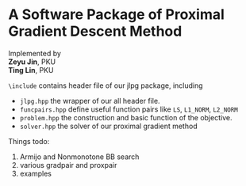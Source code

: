# A Software Package of Proximal Gradient Descent Method


Implemented by \
**Zeyu Jin**, PKU\
**Ting Lin**, PKU


`\include` contains header file of our jlpg package, including
  - `jlpg.hpp` the wrapper of our all header file.
  - `funcpairs.hpp` define useful function pairs like `LS`, `L1_NORM`, `L2_NORM`
  - `problem.hpp` the construction and basic function of the objective.
  - `solver.hpp` the solver of our proximal gradient method

Things todo:
1. Armijo and Nonmonotone BB search 
2. various gradpair and proxpair
3. examples

